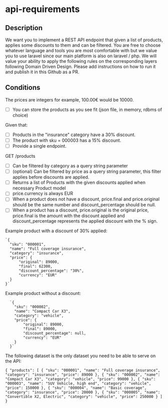 # api-requirements

## Description
We want you to implement a REST API endpoint that given a list of products, applies some
discounts to them and can be filtered.
You are free to choose whatever language and tools you are most comfortable with but we value you to use laravel since our main platform is also on laravel / php.
We will value your ability to apply the following rules on the corresponding layers following Domain Driven Design. 
Please add instructions on how to run it and publish it in this Github as a PR.

## Conditions 

  The prices are integers for example, 100.00€ would be 10000.
  
  -[ ] You can store the products as you see fit (json file, in memory, rdbms of choice)
  
  Given that:
  -[ ] Products in the "insurance" category have a 30% discount.
  -[ ] The product with sku = 000003 has a 15% discount.
  -[ ] Provide a single endpoint.
  
  GET /products
  -[ ] Can be filtered by category as a query string parameter
  -[ ] (optional) Can be filtered by price as a query string parameter, this filter applies before discounts are applied.
  -[ ] Returns a list of Products with the given discounts applied when necessary Product model
  -[ ] price.currency is always EUR
  -[ ] When a product does not have a discount, price.final and price.original should be the same number and discount_percentage should be null.
  -[ ] When a product has a discount, price.original is the original price, price.final is the amount with the discount applied and discount_percentage represents the applied discount with the % sign.
  
  Example product with a discount of 30% applied: 
  
    `{
      "sku": "000001",
      "name": "Full coverage insurance",
      "category": "insurance",
      "price": {
          "original": 89000,
          "final": 62300,
          "discount_percentage": "30%",
          "currency": "EUR"
      }
    }`
  
  Example product without a discount:
  
      `{
        "sku": "000002",
        "name": "Compact Car X3",
        "category": "vehicle",
        "price": {
            "original": 89000,
            "final": 89000,
            "discount_percentage": null,
            "currency": "EUR"
        }
      }`
      
The following dataset is the only dataset you need to be able to serve on the API: 

  `{
    "products": [
      {
        "sku": "000001",
        "name": "Full coverage insurance",
        "category": "insurance",
        "price": 89000
      },
      {
        "sku": "000002",
        "name": "Compact Car X3",
        "category": "vehicle",
        "price": 99000
      },
      {
        "sku": "000003",
        "name": "SUV Vehicle, high end",
        "category": "vehicle",
        "price": 150000
      },
      {
        "sku": "000004",
        "name": "Basic coverage",
        "category": "insurance",
        "price": 20000
      },
      {
        "sku": "000005",
        "name": "Convertible X2, Electric",
        "category": "vehicle",
        "price": 250000
      }
    ]
  }`
